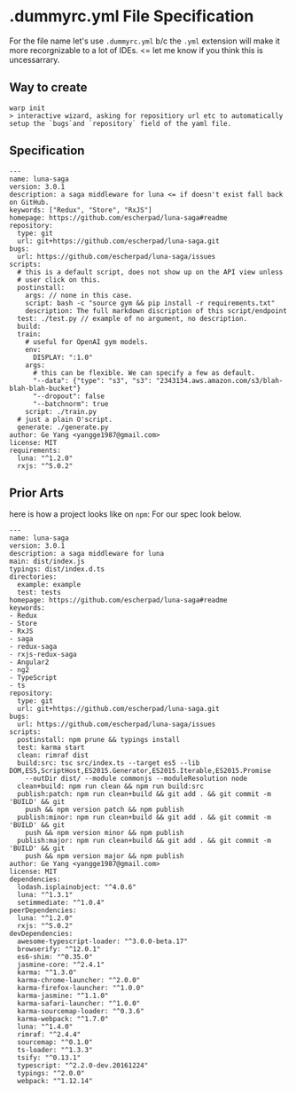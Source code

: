 # .dummyrc.yml File Specification
For the file name let's use `.dummyrc.yml` b/c the `.yml` extension will make it more recorgnizable 
to a lot of IDEs. <= let me know if you think this is uncessarrary.


## Way to create
    warp init
    > interactive wizard, asking for repositiory url etc to automatically setup the `bugs`and `repository` field of the yaml file.
## Specification
    ---
    name: luna-saga
    version: 3.0.1
    description: a saga middleware for luna <= if doesn't exist fall back on GitHub.
    keywords: ["Redux", "Store", "RxJS"]
    homepage: https://github.com/escherpad/luna-saga#readme
    repository:
      type: git
      url: git+https://github.com/escherpad/luna-saga.git
    bugs:
      url: https://github.com/escherpad/luna-saga/issues 
    scripts:
      # this is a default script, does not show up on the API view unless 
      # user click on this.
      postinstall: 
        args: // none in this case.
        script: bash -c "source gym && pip install -r requirements.txt"
        description: The full markdown discription of this script/endpoint
      test: ./test.py // example of no argument, no description.
      build: 
      train:
        # useful for OpenAI gym models.
        env:
          DISPLAY: ":1.0"
        args:
          # this can be flexible. We can specify a few as default.
          "--data": {"type": "s3", "s3": "2343134.aws.amazon.com/s3/blah-blah-blah-bucket"}
          "--dropout": false
          "--batchnorm": true
        script: ./train.py
      # just a plain O'script.
      generate: ./generate.py 
    author: Ge Yang <yangge1987@gmail.com>
    license: MIT
    requirements:
      luna: "^1.2.0"
      rxjs: "^5.0.2"


## Prior Arts

here is how a project looks like on `npm`: For our spec look below.

    ---
    name: luna-saga
    version: 3.0.1
    description: a saga middleware for luna
    main: dist/index.js
    typings: dist/index.d.ts
    directories:
      example: example
      test: tests
    homepage: https://github.com/escherpad/luna-saga#readme
    keywords:
    - Redux
    - Store
    - RxJS
    - saga
    - redux-saga
    - rxjs-redux-saga
    - Angular2
    - ng2
    - TypeScript
    - ts
    repository:
      type: git
      url: git+https://github.com/escherpad/luna-saga.git
    bugs:
      url: https://github.com/escherpad/luna-saga/issues
    scripts:
      postinstall: npm prune && typings install
      test: karma start
      clean: rimraf dist
      build:src: tsc src/index.ts --target es5 --lib  DOM,ES5,ScriptHost,ES2015.Generator,ES2015.Iterable,ES2015.Promise
        --outDir dist/ --module commonjs --moduleResolution node
      clean+build: npm run clean && npm run build:src
      publish:patch: npm run clean+build && git add . && git commit -m 'BUILD' && git
        push && npm version patch && npm publish
      publish:minor: npm run clean+build && git add . && git commit -m 'BUILD' && git
        push && npm version minor && npm publish
      publish:major: npm run clean+build && git add . && git commit -m 'BUILD' && git
        push && npm version major && npm publish
    author: Ge Yang <yangge1987@gmail.com>
    license: MIT
    dependencies:
      lodash.isplainobject: "^4.0.6"
      luna: "^1.3.1"
      setimmediate: "^1.0.4"
    peerDependencies:
      luna: "^1.2.0"
      rxjs: "^5.0.2"
    devDependencies:
      awesome-typescript-loader: "^3.0.0-beta.17"
      browserify: "^12.0.1"
      es6-shim: "^0.35.0"
      jasmine-core: "^2.4.1"
      karma: "^1.3.0"
      karma-chrome-launcher: "^2.0.0"
      karma-firefox-launcher: "^1.0.0"
      karma-jasmine: "^1.1.0"
      karma-safari-launcher: "^1.0.0"
      karma-sourcemap-loader: "^0.3.6"
      karma-webpack: "^1.7.0"
      luna: "^1.4.0"
      rimraf: "^2.4.4"
      sourcemap: "^0.1.0"
      ts-loader: "^1.3.3"
      tsify: "^0.13.1"
      typescript: "^2.2.0-dev.20161224"
      typings: "^2.0.0"
      webpack: "^1.12.14"

